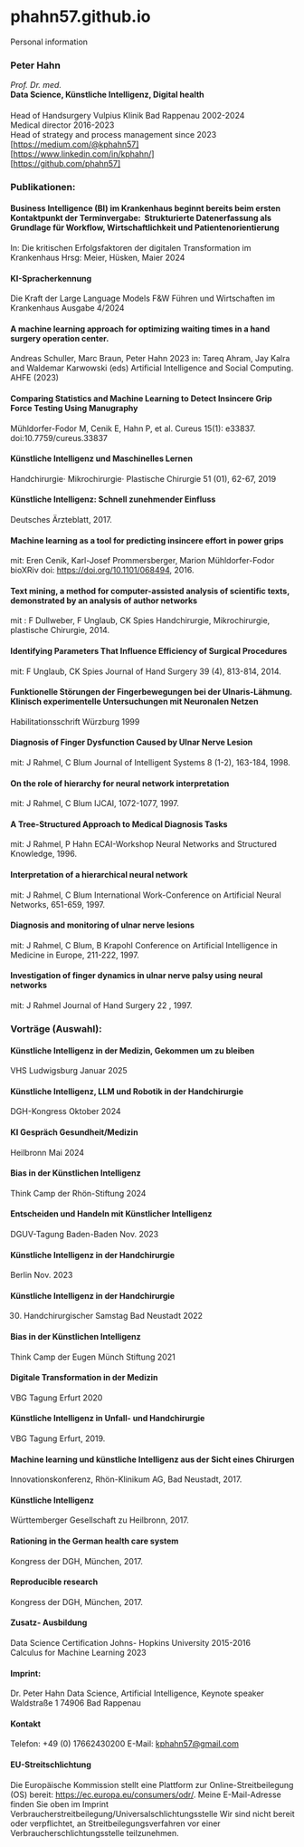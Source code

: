 # phahn57.github.io
Personal information   
### Peter Hahn 
*Prof. Dr. med.*   
**Data Science, Künstliche Intelligenz, Digital health**      

####
Head of Handsurgery Vulpius Klinik Bad Rappenau 2002-2024   
Medical director 2016-2023   
Head of strategy and process management since 2023    
[https://medium.com/@kphahn57]   
[https://www.linkedin.com/in/kphahn/]   
[https://github.com/phahn57]   
### Publikationen:
#### Business Intelligence (BI) im Krankenhaus beginnt bereits beim ersten Kontaktpunkt der Terminvergabe:  Strukturierte Datenerfassung als Grundlage für Workflow, Wirtschaftlichkeit und Patientenorientierung 
In: Die kritischen Erfolgsfaktoren der digitalen Transformation im Krankenhaus
Hrsg: Meier, Hüsken, Maier 2024 
#### KI-Spracherkennung
Die Kraft der Large Language Models 
F&W Führen und Wirtschaften im Krankenhaus
Ausgabe 4/2024 
#### A machine learning approach for optimizing waiting times in a hand surgery operation center.
Andreas Schuller, Marc Braun, Peter Hahn
2023 in: Tareq Ahram, Jay Kalra and Waldemar Karwowski (eds) Artificial Intelligence and Social Computing. AHFE (2023)
#### Comparing Statistics and Machine Learning to Detect Insincere Grip Force Testing Using Manugraphy
Mühldorfer-Fodor M, Cenik E, Hahn P, et al.
Cureus 15(1): e33837. doi:10.7759/cureus.33837
#### Künstliche Intelligenz und Maschinelles Lernen
Handchirurgie· Mikrochirurgie· Plastische Chirurgie 51 (01), 62-67, 2019
#### Künstliche Intelligenz: Schnell zunehmender Einfluss
Deutsches Ärzteblatt, 2017.  
#### Machine learning as a tool for predicting insincere effort in power grips
mit: Eren Cenik, Karl-Josef Prommersberger, Marion Mühldorfer-Fodor
bioXRiv doi: https://doi.org/10.1101/068494, 2016.  
#### Text mining, a method for computer-assisted analysis of scientific texts, demonstrated by an analysis of author networks
mit : F Dullweber, F Unglaub, CK Spies
Handchirurgie, Mikrochirurgie, plastische Chirurgie, 2014.  
#### Identifying Parameters That Influence Efficiency of Surgical Procedures
mit: F Unglaub, CK Spies
Journal of Hand Surgery 39 (4), 813-814, 2014.  
#### Funktionelle Störungen der Fingerbewegungen bei der Ulnaris-Lähmung. Klinisch experimentelle Untersuchungen mit Neuronalen Netzen
Habilitationsschrift Würzburg 1999
#### Diagnosis of Finger Dysfunction Caused by Ulnar Nerve Lesion
mit: J Rahmel, C Blum
Journal of Intelligent Systems 8 (1-2), 163-184, 1998.  
#### On the role of hierarchy for neural network interpretation
mit: J Rahmel, C Blum
IJCAI, 1072-1077, 1997.  
#### A Tree-Structured Approach to Medical Diagnosis Tasks
mit: J Rahmel, P Hahn
ECAI-Workshop Neural Networks and Structured Knowledge, 1996.  
#### Interpretation of a hierarchical neural network
mit: J Rahmel, C Blum
International Work-Conference on Artificial Neural Networks, 651-659, 1997.  
#### Diagnosis and monitoring of ulnar nerve lesions
mit: J Rahmel, C Blum, B Krapohl
Conference on Artificial Intelligence in Medicine in Europe, 211-222, 1997.  
#### Investigation of finger dynamics in ulnar nerve palsy using neural networks
mit: J Rahmel
Journal of Hand Surgery 22 , 1997.  

### Vorträge (Auswahl):
#### Künstliche Intelligenz in der Medizin, Gekommen um zu bleiben
VHS Ludwigsburg Januar 2025
#### Künstliche Intelligenz, LLM und Robotik in der Handchirurgie
DGH-Kongress Oktober 2024
#### KI Gespräch Gesundheit/Medizin
Heilbronn Mai 2024
#### Bias in der Künstlichen Intelligenz
Think Camp der Rhön-Stiftung 2024
#### Entscheiden und Handeln mit Künstlicher Intelligenz 
DGUV-Tagung Baden-Baden Nov. 2023
#### Künstliche Intelligenz in der Handchirurgie
Berlin Nov. 2023
#### Künstliche Intelligenz in der Handchirurgie
30. Handchirurgischer Samstag Bad Neustadt 2022
#### Bias in der Künstlichen Intelligenz
Think Camp der Eugen Münch Stiftung 2021
#### Digitale Transformation in der Medizin
VBG Tagung Erfurt 2020
#### Künstliche Intelligenz in Unfall- und Handchirurgie
VBG Tagung Erfurt, 2019.  
#### Machine learning und künstliche Intelligenz aus der Sicht eines Chirurgen
Innovationskonferenz, Rhön-Klinikum AG, Bad Neustadt, 2017.  
#### Künstliche Intelligenz 
Württemberger Gesellschaft zu Heilbronn, 2017.  
#### Rationing in the German health care system
Kongress der DGH, München, 2017.  
#### Reproducible research
Kongress der DGH, München, 2017.  
#### Zusatz- Ausbildung
Data Science Certification Johns- Hopkins University 2015-2016    
Calculus for Machine Learning 2023 

#### Imprint:
Dr. Peter Hahn
Data Science, Artificial Intelligence, Keynote speaker
Waldstraße 1
74906 Bad Rappenau
#### Kontakt
Telefon: +49 (0) 17662430200
E-Mail: kphahn57@gmail.com
#### EU-Streitschlichtung
Die Europäische Kommission stellt eine Plattform zur Online-Streitbeilegung (OS) bereit:
https://ec.europa.eu/consumers/odr/.
Meine E-Mail-Adresse finden Sie oben im Imprint
Verbraucherstreitbeilegung/Universalschlichtungsstelle
Wir sind nicht bereit oder verpflichtet, an Streitbeilegungsverfahren vor einer
Verbraucherschlichtungsstelle teilzunehmen.

 



